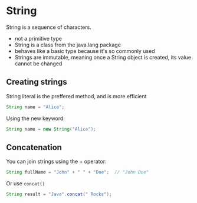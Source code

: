 # String

String is a sequence of characters.

- not a primitive type
- String is a class from the java.lang package
- behaves like a basic type because it's so commonly used
- Strings are immutable, meaning once a String object is created, its value cannot be changed

## Creating strings

String literal is the preffered method, and is more efficient

```java
String name = "Alice";
```

Using the new keyword:

```java
String name = new String("Alice");
```

## Concatenation

You can join strings using the + operator:

```java
String fullName = "John" + " " + "Doe";  // "John Doe"
```

Or use `concat()`

```java
String result = "Java".concat(" Rocks");
```
